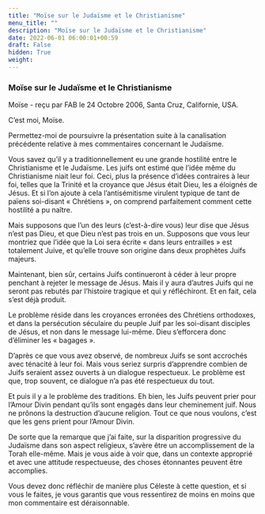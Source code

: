 ```yaml
---
title: "Moïse sur le Judaïsme et le Christianisme"
menu_title: ""
description: "Moïse sur le Judaïsme et le Christianisme"
date: 2022-06-01 06:00:01+00:59
draft: False
hidden: True
weight:
---
```

### Moïse sur le Judaïsme et le Christianisme

Moïse - reçu par FAB le 24 Octobre 2006, Santa Cruz, Californie, USA.

C’est moi, Moïse.

Permettez-moi de poursuivre la présentation suite à la canalisation précédente relative à mes commentaires concernant le Judaïsme.

Vous savez qu’il y a traditionnellement eu une grande hostilité entre le Christianisme et le Judaïsme. Les juifs ont estimé que l’idée même du Christianisme niait leur foi. Ceci, plus la présence d’idées contraires à leur foi, telles que la Trinité et la croyance que Jésus était Dieu, les a éloignés de Jésus. Et si l’on ajoute à cela l’antisémitisme virulent typique de tant de païens soi-disant « Chrétiens », on comprend parfaitement comment cette hostilité a pu naître.

Mais supposons que l’un des leurs (c’est-à-dire vous) leur dise que Jésus n’est pas Dieu, et que Dieu n’est pas trois en un. Supposons que vous leur montriez que l’idée que la Loi sera écrite « dans leurs entrailles » est totalement Juive, et qu’elle trouve son origine dans deux prophètes Juifs majeurs.

Maintenant, bien sûr, certains Juifs continueront à céder à leur propre penchant à rejeter le message de Jésus. Mais il y aura d’autres Juifs qui ne seront pas rebutés par l’histoire tragique et qui y réfléchiront. Et en fait, cela s’est déjà produit.

Le problème réside dans les croyances erronées des Chrétiens orthodoxes, et dans la persécution séculaire du peuple Juif par les soi-disant disciples de Jésus, et non dans le message lui-même. Dieu s’efforcera donc d’éliminer les « bagages ».

D’après ce que vous avez observé, de nombreux Juifs se sont accrochés avec ténacité à leur foi. Mais vous seriez surpris d’apprendre combien de Juifs seraient assez ouverts à un dialogue respectueux. Le problème est que, trop souvent, ce dialogue n’a pas été respectueux du tout.

Et puis il y a le problème des traditions. Eh bien, les Juifs peuvent prier pour l’Amour Divin pendant qu’ils sont engagés dans leur cheminement juif. Nous ne prônons la destruction d’aucune religion. Tout ce que nous voulons, c’est que les gens prient pour l’Amour Divin.

De sorte que la remarque que j’ai faite, sur la disparition progressive du Judaïsme dans son aspect religieux, s’avère être un accomplissement de la Torah elle-même. Mais je vous aide à voir que, dans un contexte approprié et avec une attitude respectueuse, des choses étonnantes peuvent être accomplies.

Vous devez donc réfléchir de manière plus Céleste à cette question, et si vous le faites, je vous garantis que vous ressentirez de moins en moins que mon commentaire est déraisonnable.
